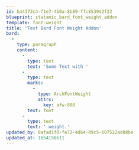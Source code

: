 ```yaml
---
id: b44372c4-f1e7-410a-8b89-ffc8539d2f22
blueprint: statamic_bard_font_weight_addon
template: font-weight
title: 'Test Bard Font Weight Addon'
bard:
  -
    type: paragraph
    content:
      -
        type: text
        text: 'Some Text with '
      -
        type: text
        marks:
          -
            type: ArckFontWeight
            attrs:
              key: afw-800
        text: font
      -
        type: text
        text: ' weight.'
updated_by: 8afad1f0-fe72-4d64-89c5-607522ad08be
updated_at: 1654156611
---
```

